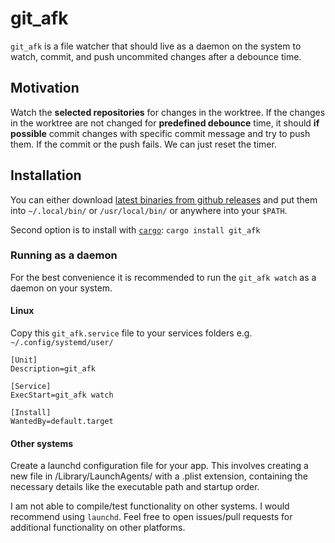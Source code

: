 # git_afk

`git_afk` is a file watcher that should live as a daemon on the system to watch, commit, and push uncommited changes after a debounce time.

## Motivation

Watch the **selected repositories** for changes in the worktree.
If the changes in the worktree are not changed for **predefined debounce** time, it should **if possible** commit changes with specific commit message and try to push them. If the commit or the push fails. We can just reset the timer.

## Installation

You can either download [latest binaries from github releases](https://github.com/michalvankodev/git_afk/releases) and put them into `~/.local/bin/` or `/usr/local/bin/` or anywhere into your `$PATH`.

Second option is to install with [`cargo`](https://crates.io/):
`cargo install git_afk`

### Running as a daemon

For the best convenience it is recommended to run the `git_afk watch` as a daemon on your system.

#### Linux

Copy this `git_afk.service` file to your services folders e.g. `~/.config/systemd/user/`

```systemd
[Unit]
Description=git_afk

[Service]
ExecStart=git_afk watch

[Install]
WantedBy=default.target
```

#### Other systems

Create a launchd configuration file for your app. This involves creating a new file in /Library/LaunchAgents/ with a .plist extension, containing the necessary details like the executable path and startup order.

I am not able to compile/test functionality on other systems. I would recommend using `launchd`.
Feel free to open issues/pull requests for additional functionality on other platforms.


